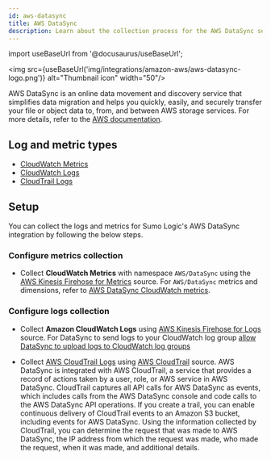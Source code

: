 ```yaml
---
id: aws-datasync
title: AWS DataSync
description: Learn about the collection process for the AWS DataSync service.
---
```


import useBaseUrl from '@docusaurus/useBaseUrl';

<img src={useBaseUrl('img/integrations/amazon-aws/aws-datasync-logo.png')} alt="Thumbnail icon" width="50"/>

AWS DataSync is an online data movement and discovery service that simplifies data migration and helps you quickly, easily, and securely transfer your file or object data to, from, and between AWS storage services. For more details, refer to the [AWS documentation](https://docs.aws.amazon.com/datasync/latest/userguide/what-is-datasync.html).

## Log and metric types
* [CloudWatch Metrics](https://docs.aws.amazon.com/datasync/latest/userguide/monitor-datasync.html#accessing-metrics)
* [CloudWatch Logs](https://docs.aws.amazon.com/datasync/latest/userguide/monitor-datasync.html#cloudwatchlogs)
* [CloudTrail Logs](https://docs.aws.amazon.com/datasync/latest/userguide/logging-using-cloudtrail.html)


## Setup
You can collect the logs and metrics for Sumo Logic's AWS DataSync integration by following the below steps.

### Configure metrics collection
* Collect **CloudWatch Metrics** with namespace `AWS/DataSync` using the [AWS Kinesis Firehose for Metrics](/docs/send-data/hosted-collectors/amazon-aws/aws-kinesis-firehose-metrics-source/) source. For `AWS/DataSync` metrics and dimensions, refer to [AWS DataSync CloudWatch metrics](https://docs.aws.amazon.com/datasync/latest/userguide/monitor-datasync.html#accessing-metrics).
### Configure logs collection
* Collect **Amazon CloudWatch Logs** using [AWS Kinesis Firehose for Logs](/docs/send-data/hosted-collectors/amazon-aws/aws-kinesis-firehose-logs-source/) source. For DataSync to send logs to your CloudWatch log group [allow DataSync to upload logs to CloudWatch log groups](https://docs.aws.amazon.com/datasync/latest/userguide/monitor-datasync.html#cloudwatchlogs)

* Collect [AWS CloudTrail Logs](https://docs.aws.amazon.com/datasync/latest/userguide/logging-using-cloudtrail.html) using [AWS CloudTrail](/docs/send-data/hosted-collectors/amazon-aws/aws-cloudtrail-source/) source. AWS DataSync is integrated with AWS CloudTrail, a service that provides a record of actions taken by a user, role, or AWS service in AWS DataSync. CloudTrail captures all API calls for AWS DataSync as events, which includes calls from the AWS DataSync console and code calls to the AWS DataSync API operations. If you create a trail, you can enable continuous delivery of CloudTrail events to an Amazon S3 bucket, including events for AWS DataSync. Using the information collected by CloudTrail, you can determine the request that was made to AWS DataSync, the IP address from which the request was made, who made the request, when it was made, and additional details.